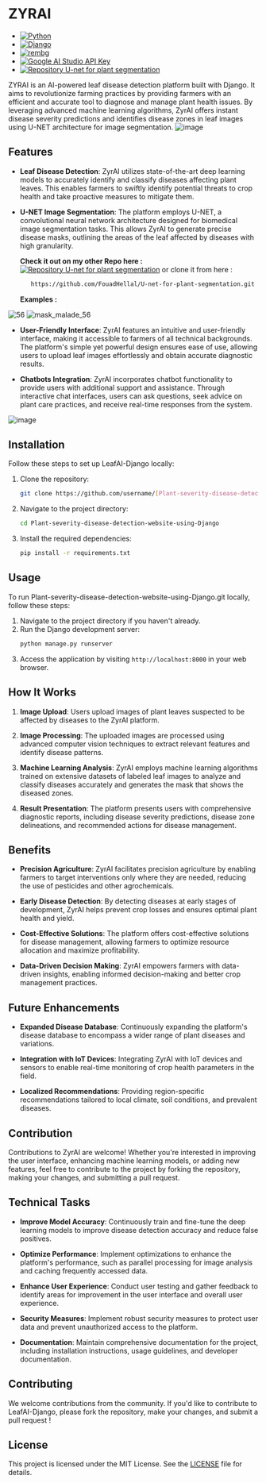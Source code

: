 # ZYRAI

- [![Python](https://img.shields.io/badge/python-3.7%20%7C%203.8%20%7C%203.9%20%7C%203.10-blue.svg)](https://www.python.org/)
- [![Django](https://img.shields.io/badge/django-5.0.6-blue)](https://www.djangoproject.com/download/)
- [![rembg](https://img.shields.io/badge/rembg-2.0.28-blue)](https://pypi.org/project/rembg/)
- [![Google AI Studio API Key](https://img.shields.io/badge/Gemini-blue)](https://aistudio.google.com/app/apikey)
- [![Repository U-net for plant segmentation](https://img.shields.io/badge/UNet-purple)](https://github.com/FouadHellal/U-net-for-plant-segmentation.git)



ZYRAI is an AI-powered leaf disease detection platform built with Django. It aims to revolutionize farming practices by providing farmers with an efficient and accurate tool to diagnose and manage plant health issues. By leveraging advanced machine learning algorithms, ZyrAI offers instant disease severity predictions and identifies disease zones in leaf images using U-NET architecture for image segmentation.
![image](https://github.com/FouadHellal/Plant-severity-disease-detection-website-using-Django/assets/113594352/f3952152-8385-4681-94bb-16e9cd0a9c84)

## Features

- **Leaf Disease Detection**: ZyrAI utilizes state-of-the-art deep learning models to accurately identify and classify diseases affecting plant leaves. This enables farmers to swiftly identify potential threats to crop health and take proactive measures to mitigate them.

- **U-NET Image Segmentation**: The platform employs U-NET, a convolutional neural network architecture designed for biomedical image segmentation tasks. This allows ZyrAI to generate precise disease masks, outlining the areas of the leaf affected by diseases with high granularity.
  
  **Check it out on my other Repo here :**
[![Repository U-net for plant segmentation](https://img.shields.io/badge/UNet-purple)](https://github.com/FouadHellal/U-net-for-plant-segmentation.git)
or clone it from here :
  ```bash
     https://github.com/FouadHellal/U-net-for-plant-segmentation.git
  ```

  **Examples :**
  
![56](https://github.com/FouadHellal/Plant-severity-disease-detection-website-using-Django/assets/113594352/fbab854d-ca7d-4f1f-b113-70bb1c00e863)
![mask_malade_56](https://github.com/FouadHellal/Plant-severity-disease-detection-website-using-Django/assets/113594352/be1d4f6a-f0e1-42b4-9a40-89464a02cf8e)

- **User-Friendly Interface**: ZyrAI features an intuitive and user-friendly interface, making it accessible to farmers of all technical backgrounds. The platform's simple yet powerful design ensures ease of use, allowing users to upload leaf images effortlessly and obtain accurate diagnostic results.
  

- **Chatbots Integration**: ZyrAI incorporates chatbot functionality to provide users with additional support and assistance. Through interactive chat interfaces, users can ask questions, seek advice on plant care practices, and receive real-time responses from the system.

![image](https://github.com/FouadHellal/Plant-severity-disease-detection-website-using-Django/assets/113594352/fc8d0d22-3af1-49b7-9a4c-da9a6f6921a0)

## Installation

Follow these steps to set up LeafAI-Django locally:

1. Clone the repository:
    ```bash
    git clone https://github.com/username/[Plant-severity-disease-detection-website-using-Django.git]/
    ```

2. Navigate to the project directory:
    ```bash
    cd Plant-severity-disease-detection-website-using-Django
    ```

3. Install the required dependencies:
    ```bash
    pip install -r requirements.txt
    ```

## Usage

To run Plant-severity-disease-detection-website-using-Django.git locally, follow these steps:

1. Navigate to the project directory if you haven't already.
2. Run the Django development server:
    ```bash
    python manage.py runserver
    ```
3. Access the application by visiting `http://localhost:8000` in your web browser.

## How It Works

1. **Image Upload**: Users upload images of plant leaves suspected to be affected by diseases to the ZyrAI platform.

2. **Image Processing**: The uploaded images are processed using advanced computer vision techniques to extract relevant features and identify disease patterns.

3. **Machine Learning Analysis**: ZyrAI employs machine learning algorithms trained on extensive datasets of labeled leaf images to analyze and classify diseases accurately and generates the mask that shows the diseased zones.

4. **Result Presentation**: The platform presents users with comprehensive diagnostic reports, including disease severity predictions, disease zone delineations, and recommended actions for disease management.

## Benefits

- **Precision Agriculture**: ZyrAI facilitates precision agriculture by enabling farmers to target interventions only where they are needed, reducing the use of pesticides and other agrochemicals.

- **Early Disease Detection**: By detecting diseases at early stages of development, ZyrAI helps prevent crop losses and ensures optimal plant health and yield.

- **Cost-Effective Solutions**: The platform offers cost-effective solutions for disease management, allowing farmers to optimize resource allocation and maximize profitability.

- **Data-Driven Decision Making**: ZyrAI empowers farmers with data-driven insights, enabling informed decision-making and better crop management practices.

## Future Enhancements

- **Expanded Disease Database**: Continuously expanding the platform's disease database to encompass a wider range of plant diseases and variations.

- **Integration with IoT Devices**: Integrating ZyrAI with IoT devices and sensors to enable real-time monitoring of crop health parameters in the field.

- **Localized Recommendations**: Providing region-specific recommendations tailored to local climate, soil conditions, and prevalent diseases.

## Contribution

Contributions to ZyrAI are welcome! Whether you're interested in improving the user interface, enhancing machine learning models, or adding new features, feel free to contribute to the project by forking the repository, making your changes, and submitting a pull request.

## Technical Tasks

- **Improve Model Accuracy**: Continuously train and fine-tune the deep learning models to improve disease detection accuracy and reduce false positives.

- **Optimize Performance**: Implement optimizations to enhance the platform's performance, such as parallel processing for image analysis and caching frequently accessed data.

- **Enhance User Experience**: Conduct user testing and gather feedback to identify areas for improvement in the user interface and overall user experience.

- **Security Measures**: Implement robust security measures to protect user data and prevent unauthorized access to the platform.

- **Documentation**: Maintain comprehensive documentation for the project, including installation instructions, usage guidelines, and developer documentation.


## Contributing

We welcome contributions from the community. If you'd like to contribute to LeafAI-Django, please fork the repository, make your changes, and submit a pull request !

## License

This project is licensed under the MIT License. See the [LICENSE](LICENSE) file for details.


